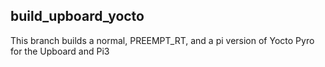 ## build_upboard_yocto

This branch builds a normal, PREEMPT_RT, and a pi version of Yocto Pyro for the Upboard and Pi3


